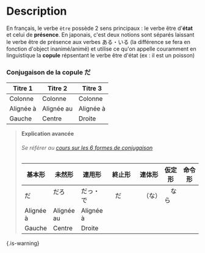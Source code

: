 <!-- TITLE: La copule だ・です -->
<!-- SUBTITLE: A quick summary of Grammaire Copule -->

# Description
En français, le verbe `être` possède 2 sens principaux : le verbe être d'**état** et celui de **présence**. En japonais, c'est deux notions sont séparés laissant le verbe être de présence aux verbes ある・いる (la différence se fera en fonction d'object inanimé/animé) et utilise ce qu'on appelle couramment en linguistique la **copule** répsentant le verbe être d'état (ex : il est un poisson)

### Conjugaison de la copule だ
| Titre 1       |     Titre 2     |   Titre 3      |
| ------------- | -------------   | ---------      |
| Colonne       |     Colonne     |      Colonne   |
| Alignée à     |      Alignée au |     Alignée à  |
| Gauche        |      Centre     |      Droite    |


> **Explication avancée**
> ###### Se référer au [cours sur les 6 formes de conjugaison]()  
>
> | 基本形         |     未然形       |   連用形       | 終止形        | 連体形        | 仮定形        | 命令形        |
> | ------------- | -------------   | ---------      | ---------      | ---------      | ---------      | ---------      |
> | だ       　　|     だろ   　　  |      だっ・で   |　だ　　　|　（な）　|　なら　|　　|
> | Alignée à     |      Alignée au |     Alignée à  |
> | Gauche        |      Centre     |      Droite    |
{.is-warning}